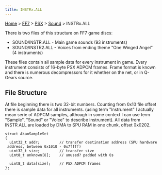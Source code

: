 ```yaml
---
title: INSTRx.ALL
---
```


[Home](../../../index.md) > [FF7](../../../FF7.md) > [PSX](../../PSX.md) > [Sound](../Sound.md) > INSTRx.ALL

There is two files of this structure on FF7 game discs:

-   SOUND/INSTR.ALL - Main game sounds (93 instruments)
-   SOUND/INSTR2.ALL - Voices from ending theme "One Winged Angel" (4 instruments)

These files contain all sample data for every instrument in game. Every instrument consists of 16-byte PSX ADPCM frames. Frame format is known and there is numerous decompressors for it whether on the net, or in Q-Gears source.

## File Structure

At file beginning there is two 32-bit numbers. Counting from 0x10 file offset there is sample data for all instruments. (using term "Instrument" I actually mean serie of ADPCM samples, although in some context I can use term "Sample", "Sound" or "Voice" to describe instrument). All data from INSTR.ALL are loaded by DMA to SPU RAM in one chunk, offset 0x0202.

`struct AkaoSampleSet`  
`{`  
`  uint32_t addr;         // transfer destination address (SPU hardware address, between 0x1010 - 0x7ffff)`  
`  uint32_t size;         // transfer size`  
`  uint8_t unknown[8];    // unused? padded with 0s`  
  
`  uint8_t data[size];    // PSX ADPCM frames`  
`};`
